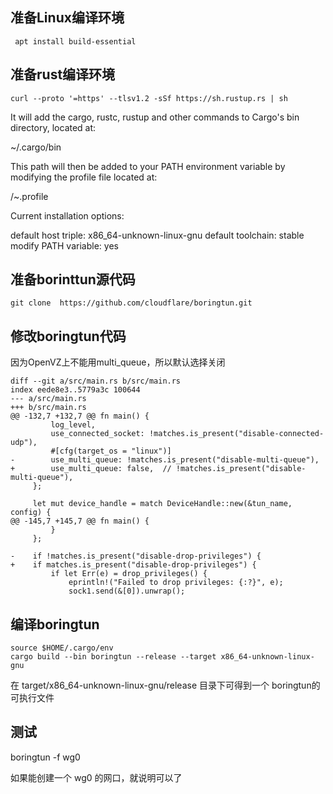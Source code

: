 <!--
author: lizhiwei
head: 
date: 2019-05-03
title: 编译boringtun
tags: IPv6
images: 
category: rust
status: publish
summary: 准备rust编译环境，编译boringtun
-->


## 准备Linux编译环境

     apt install build-essential

## 准备rust编译环境

    curl --proto '=https' --tlsv1.2 -sSf https://sh.rustup.rs | sh


It will add the cargo, rustc, rustup and other commands to Cargo's bin 
directory, located at:

  ~/.cargo/bin

This path will then be added to your PATH environment variable by modifying the
profile file located at:

  /~.profile

Current installation options:

   default host triple: x86_64-unknown-linux-gnu
     default toolchain: stable
  modify PATH variable: yes



## 准备borinttun源代码

    git clone  https://github.com/cloudflare/boringtun.git


## 修改boringtun代码

因为OpenVZ上不能用multi_queue，所以默认选择关闭


    diff --git a/src/main.rs b/src/main.rs
    index eede8e3..5779a3c 100644
    --- a/src/main.rs
    +++ b/src/main.rs
    @@ -132,7 +132,7 @@ fn main() {
             log_level,
             use_connected_socket: !matches.is_present("disable-connected-udp"),
             #[cfg(target_os = "linux")]
    -        use_multi_queue: !matches.is_present("disable-multi-queue"),
    +        use_multi_queue: false,  // !matches.is_present("disable-multi-queue"),
         };
    
         let mut device_handle = match DeviceHandle::new(&tun_name, config) {
    @@ -145,7 +145,7 @@ fn main() {
             }
         };
    
    -    if !matches.is_present("disable-drop-privileges") {
    +    if matches.is_present("disable-drop-privileges") {
             if let Err(e) = drop_privileges() {
                 eprintln!("Failed to drop privileges: {:?}", e);
                 sock1.send(&[0]).unwrap();

## 编译boringtun

    source $HOME/.cargo/env
    cargo build --bin boringtun --release --target x86_64-unknown-linux-gnu

 在  target/x86_64-unknown-linux-gnu/release 目录下可得到一个 boringtun的 可执行文件


## 测试

  boringtun -f wg0

如果能创建一个 wg0 的网口，就说明可以了


